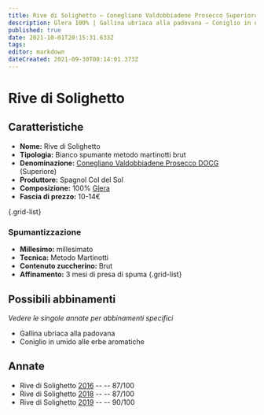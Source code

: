 ```yaml
---
title: Rive di Solighetto – Conegliano Valdobbiadene Prosecco Superiore DOCG – Spagnol Col del Sol – Veneto (IT) – 10-14€ – 3★-5★
description: Glera 100% | Gallina ubriaca alla padovana – Coniglio in umido alle erbe aromatiche
published: true
date: 2021-10-01T20:15:31.633Z
tags: 
editor: markdown
dateCreated: 2021-09-30T08:14:01.373Z
---
```


# Rive di Solighetto

## Caratteristiche
- **Nome:** Rive di Solighetto 
- **Tipologia:** Bianco spumante metodo martinotti brut
- **Denominazione:** [Conegliano Valdobbiadene Prosecco DOCG](/denominazioni/Veneto/DOCG/Conegliano-Valdobbiadene-Prosecco) (Superiore)
- **Produttore:** Spagnol Col del Sol 
- **Composizione:** 100% [Glera](/vitigni/Italia/glera) 
- **Fascia di prezzo:** 10-14€

{.grid-list}

### Spumantizzazione
- **Millesimo:** millesimato
- **Tecnica:** Metodo Martinotti
- **Contenuto zuccherino:** Brut
- **Affinamento:** 3 mesi di presa di spuma
{.grid-list}



## Possibili abbinamenti
*Vedere le singole annate per abbinamenti specifici*

- Gallina ubriaca alla padovana
- Coniglio in umido alle erbe aromatiche

## Annate

- Rive di Solighetto [2016](/vini/Italia/Veneto/Spagnol-Col-del-Sol/Rive-di-Solighetto/2016) -- <span class="star-3"></span> -- 87/100
- Rive di Solighetto [2018](/vini/Italia/Veneto/Spagnol-Col-del-Sol/Rive-di-Solighetto/2018) -- <span class="star-5"></span> -- 87/100
- Rive di Solighetto [2019](/vini/Italia/Veneto/Spagnol-Col-del-Sol/Rive-di-Solighetto/2019) -- <span class="star-4"></span> -- 90/100
